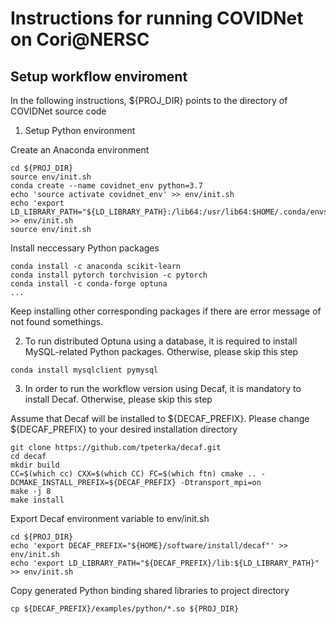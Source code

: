 # Instructions for running COVIDNet on Cori@NERSC

## Setup workflow enviroment

In the following instructions, ${PROJ_DIR} points to the directory of COVIDNet source code  

1. Setup Python environment

Create an Anaconda environment
```
cd ${PROJ_DIR}
source env/init.sh
conda create --name covidnet_env python=3.7
echo 'source activate covidnet_env' >> env/init.sh
echo 'export LD_LIBRARY_PATH="${LD_LIBRARY_PATH}:/lib64:/usr/lib64:$HOME/.conda/envs/covidnet_env/lib"' >> env/init.sh
source env/init.sh
```

Install neccessary Python packages
```
conda install -c anaconda scikit-learn
conda install pytorch torchvision -c pytorch
conda install -c conda-forge optuna
...
```
Keep installing other corresponding packages if there are error message of not found somethings. 


2. To run distributed Optuna using a database, it is required to install MySQL-related Python packages. Otherwise, please skip this step
```
conda install mysqlclient pymysql
```

3. In order to run the workflow version using Decaf, it is mandatory to install Decaf. Otherwise, please skip this step

Assume that Decaf will be installed to ${DECAF_PREFIX}. Please change ${DECAF_PREFIX} to your desired installation directory
```
git clone https://github.com/tpeterka/decaf.git 
cd decaf
mkdir build
CC=$(which cc) CXX=$(which CC) FC=$(which ftn) cmake .. -DCMAKE_INSTALL_PREFIX=${DECAF_PREFIX} -Dtransport_mpi=on
make -j 8
make install
```

Export Decaf environment variable to env/init.sh
```
cd ${PROJ_DIR}
echo 'export DECAF_PREFIX="${HOME}/software/install/decaf"' >> env/init.sh
echo 'export LD_LIBRARY_PATH="${DECAF_PREFIX}/lib:${LD_LIBRARY_PATH}" >> env/init.sh
```

Copy generated Python binding shared libraries to project directory
```
cp ${DECAF_PREFIX}/examples/python/*.so ${PROJ_DIR}
```

